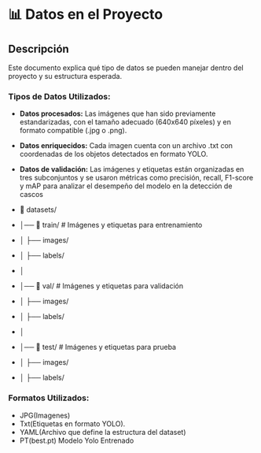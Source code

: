 # 📊 Datos en el Proyecto
## Descripción
Este documento explica qué tipo de datos se pueden manejar dentro del proyecto y su estructura esperada.
### Tipos de Datos Utilizados:
- **Datos procesados:** Las imágenes que han sido previamente estandarizadas, con el tamaño adecuado (640x640 píxeles) y en formato compatible (.jpg o .png).
- **Datos enriquecidos:** Cada imagen cuenta con un archivo .txt con coordenadas de los objetos detectados en formato YOLO.
- **Datos de validación:** Las imágenes y etiquetas están organizadas en tres subconjuntos y se usaron métricas como precisión, recall, F1-score y mAP para analizar el desempeño del modelo en la detección de cascos
  
- 📁 datasets/
- │── 📂 train/        # Imágenes y etiquetas para entrenamiento
- │    ├── images/
- │    ├── labels/
- │
- │── 📂 val/         # Imágenes y etiquetas para validación
- │    ├── images/
- │    ├── labels/
- │
- │── 📂 test/        # Imágenes y etiquetas para prueba
- │    ├── images/
- │    ├── labels/

### Formatos Utilizados:
- JPG(Imagenes)
- Txt(Etiquetas en formato YOLO).
- YAML(Archivo que define la estructura del dataset)
- PT(best.pt) Modelo Yolo Entrenado
